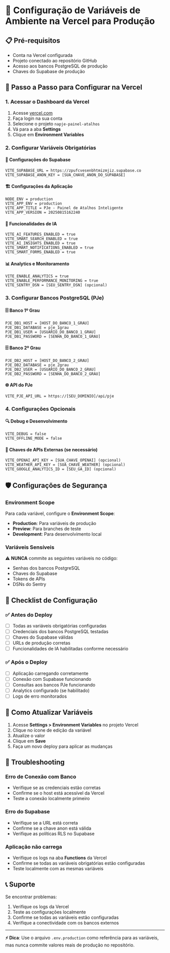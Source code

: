# 🚀 Configuração de Variáveis de Ambiente na Vercel para Produção

## 📋 Pré-requisitos

- Conta na Vercel configurada
- Projeto conectado ao repositório GitHub
- Acesso aos bancos PostgreSQL de produção
- Chaves do Supabase de produção

## 🔧 Passo a Passo para Configurar na Vercel

### 1. Acessar o Dashboard da Vercel

1. Acesse [vercel.com](https://vercel.com)
2. Faça login na sua conta
3. Selecione o projeto `napje-painel-atalhos`
4. Vá para a aba **Settings**
5. Clique em **Environment Variables**

### 2. Configurar Variáveis Obrigatórias

#### 🔐 Configurações do Supabase
```
VITE_SUPABASE_URL = https://zpufcvesenbhtmizmjiz.supabase.co
VITE_SUPABASE_ANON_KEY = [SUA_CHAVE_ANON_DO_SUPABASE]
```

#### 🏗️ Configurações da Aplicação
```
NODE_ENV = production
VITE_APP_ENV = production
VITE_APP_TITLE = PJe - Painel de Atalhos Inteligente
VITE_APP_VERSION = 20250815162240
```

#### 🤖 Funcionalidades de IA
```
VITE_AI_FEATURES_ENABLED = true
VITE_SMART_SEARCH_ENABLED = true
VITE_AI_INSIGHTS_ENABLED = true
VITE_SMART_NOTIFICATIONS_ENABLED = true
VITE_SMART_FORMS_ENABLED = true
```

#### 📊 Analytics e Monitoramento
```
VITE_ENABLE_ANALYTICS = true
VITE_ENABLE_PERFORMANCE_MONITORING = true
VITE_SENTRY_DSN = [SEU_SENTRY_DSN] (opcional)
```

### 3. Configurar Bancos PostgreSQL (PJe)

#### 🗄️ Banco 1º Grau
```
PJE_DB1_HOST = [HOST_DO_BANCO_1_GRAU]
PJE_DB1_DATABASE = pje_1grau
PJE_DB1_USER = [USUARIO_DO_BANCO_1_GRAU]
PJE_DB1_PASSWORD = [SENHA_DO_BANCO_1_GRAU]
```

#### 🗄️ Banco 2º Grau
```
PJE_DB2_HOST = [HOST_DO_BANCO_2_GRAU]
PJE_DB2_DATABASE = pje_2grau
PJE_DB2_USER = [USUARIO_DO_BANCO_2_GRAU]
PJE_DB2_PASSWORD = [SENHA_DO_BANCO_2_GRAU]
```

#### 🌐 API do PJe
```
VITE_PJE_API_URL = https://[SEU_DOMINIO]/api/pje
```

### 4. Configurações Opcionais

#### 🔍 Debug e Desenvolvimento
```
VITE_DEBUG = false
VITE_OFFLINE_MODE = false
```

#### 🔑 Chaves de APIs Externas (se necessário)
```
VITE_OPENAI_API_KEY = [SUA_CHAVE_OPENAI] (opcional)
VITE_WEATHER_API_KEY = [SUA_CHAVE_WEATHER] (opcional)
VITE_GOOGLE_ANALYTICS_ID = [SEU_GA_ID] (opcional)
```

## 🛡️ Configurações de Segurança

### Environment Scope
Para cada variável, configure o **Environment Scope**:

- **Production**: Para variáveis de produção
- **Preview**: Para branches de teste
- **Development**: Para desenvolvimento local

### Variáveis Sensíveis
⚠️ **NUNCA** commite as seguintes variáveis no código:
- Senhas dos bancos PostgreSQL
- Chaves do Supabase
- Tokens de APIs
- DSNs do Sentry

## 📝 Checklist de Configuração

### ✅ Antes do Deploy

- [ ] Todas as variáveis obrigatórias configuradas
- [ ] Credenciais dos bancos PostgreSQL testadas
- [ ] Chaves do Supabase válidas
- [ ] URLs de produção corretas
- [ ] Funcionalidades de IA habilitadas conforme necessário

### ✅ Após o Deploy

- [ ] Aplicação carregando corretamente
- [ ] Conexão com Supabase funcionando
- [ ] Consultas aos bancos PJe funcionando
- [ ] Analytics configurado (se habilitado)
- [ ] Logs de erro monitorados

## 🔄 Como Atualizar Variáveis

1. Acesse **Settings > Environment Variables** no projeto Vercel
2. Clique no ícone de edição da variável
3. Atualize o valor
4. Clique em **Save**
5. Faça um novo deploy para aplicar as mudanças

## 🚨 Troubleshooting

### Erro de Conexão com Banco
- Verifique se as credenciais estão corretas
- Confirme se o host está acessível da Vercel
- Teste a conexão localmente primeiro

### Erro do Supabase
- Verifique se a URL está correta
- Confirme se a chave anon está válida
- Verifique as políticas RLS no Supabase

### Aplicação não carrega
- Verifique os logs na aba **Functions** da Vercel
- Confirme se todas as variáveis obrigatórias estão configuradas
- Teste localmente com as mesmas variáveis

## 📞 Suporte

Se encontrar problemas:
1. Verifique os logs da Vercel
2. Teste as configurações localmente
3. Confirme se todas as variáveis estão configuradas
4. Verifique a conectividade com os bancos externos

---

**⚡ Dica**: Use o arquivo `.env.production` como referência para as variáveis, mas nunca commite valores reais de produção no repositório.